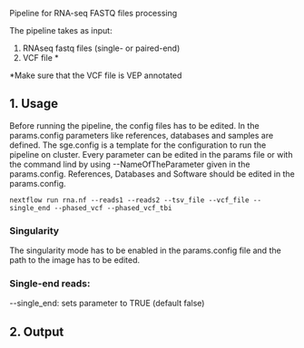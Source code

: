 Pipeline for RNA-seq FASTQ files processing

The pipeline takes as input:

1. RNAseq fastq files (single- or paired-end)
2. VCF file *

*Make sure that the VCF file is VEP annotated

## 1. Usage

Before running the pipeline, the config files has to be edited. In the
params.config parameters like references, databases and samples are defined. The sge.config
is a template for the configuration to run the pipeline on cluster.
Every parameter can be edited in the params file or with the command lind by using --NameOfTheParameter given in the params.config.
References, Databases and Software should be edited in the params.config.

`nextflow run rna.nf --reads1 --reads2 --tsv_file --vcf_file --single_end --phased_vcf --phased_vcf_tbi`

### Singularity
The singularity mode has to be enabled in the params.config file and the path to the image has to be edited.

### Single-end reads:
--single_end: sets parameter to TRUE (default false)

## 2. Output